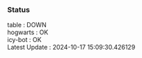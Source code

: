 ### Status


table : DOWN  
hogwarts : OK  
icy-bot : OK  
Latest Update : 2024-10-17 15:09:30.426129
